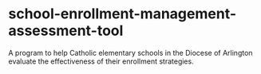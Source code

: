 # school-enrollment-management-assessment-tool
A program to help Catholic elementary schools in the Diocese of Arlington evaluate the effectiveness of their enrollment strategies.
